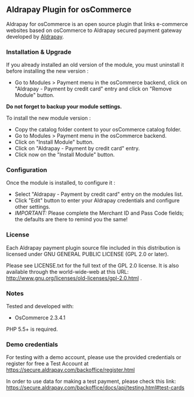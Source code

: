## Aldrapay Plugin for osCommerce

Aldrapay for osCommerce is an open source plugin that links e-commerce websites based on osCommerce to Aldrapay secured payment gateway developed by [Aldrapay](https://www.aldrapay.com/).

### Installation & Upgrade

If you already installed an old version of the module, you must uninstall it before installing the new version :

- Go to Modules > Payment menu in the osCommerce backend, click on "Aldrapay - Payment by credit card" entry and click on "Remove Module" button. 

**Do not forget to backup your module settings.**

To install the new module version :

- Copy the catalog folder content to your osCommerce catalog folder.
- Go to Modules > Payment menu in the osCommerce backend.
- Click on "Install Module" button.
- Click on "Aldrapay - Payment by credit card" entry.
- Click now on the "Install Module" button.

### Configuration

Once the module is installed, to configure it : 

- Select "Aldrapay - Payment by credit card" entry on the modules list.
- Click "Edit" button to enter your Aldrapay credentials and configure other settings.
- _IMPORTANT:_ Please complete the Merchant ID and Pass Code fields; the defaults are there to remind you the same!

### License

Each Aldrapay payment plugin source file included in this distribution is licensed under GNU GENERAL PUBLIC LICENSE (GPL 2.0 or later).

Please see LICENSE.txt for the full text of the GPL 2.0 license. It is also available through the world-wide-web at this URL: http://www.gnu.org/licenses/old-licenses/gpl-2.0.html .

### Notes

Tested and developed with:

  * OsCommerce 2.3.4.1

PHP 5.5+ is required.

### Demo credentials

For testing with a demo account, please use the provided credentials or register for free a Test Account at https://secure.aldrapay.com/backoffice/register.html 

In order to use data for making a test payment, please check this link: https://secure.aldrapay.com/backoffice/docs/api/testing.html#test-cards 
